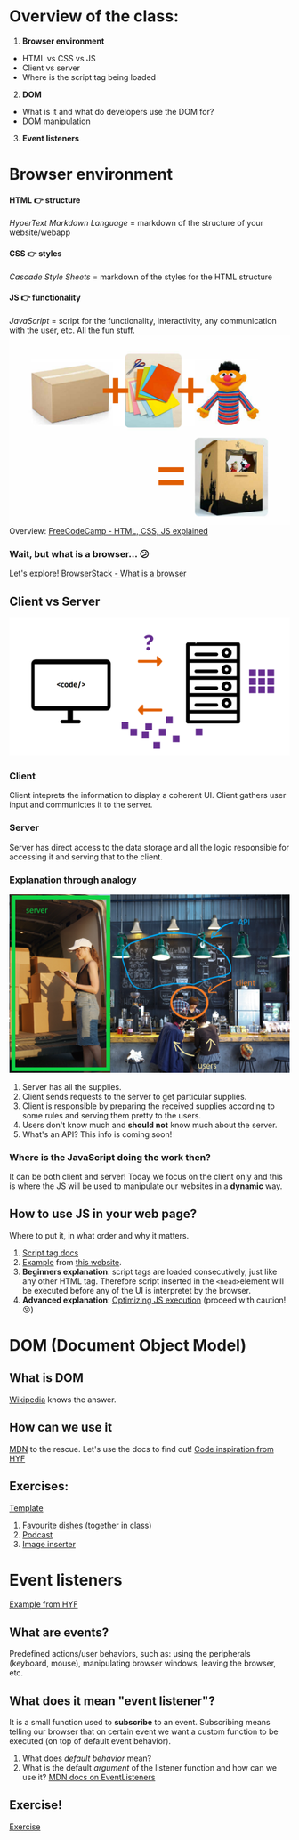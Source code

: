 # Overview of the class:

1. **Browser environment**

- HTML vs CSS vs JS
- Client vs server
- Where is the script tag being loaded

2. **DOM**

- What is it and what do developers use the DOM for?
- DOM manipulation

3. **Event listeners**

# Browser environment

#### HTML :point_right: structure

_HyperText Markdown Language_ = markdown of the structure of your website/webapp

#### CSS :point_right: styles

_Cascade Style Sheets_ = markdown of the styles for the HTML structure

#### JS :point_right: functionality

_JavaScript_ = script for the functionality, interactivity, any communication with the user, etc. All the fun stuff.
![](./images/languages.PNG)
Overview: [FreeCodeCamp - HTML, CSS, JS explained](https://www.freecodecamp.org/news/html-css-and-javascript-explained-for-beginners/)

### Wait, but what is a browser... :confused:

Let's explore!
[BrowserStack - What is a browser](https://www.browserstack.com/guide/what-is-browser)

## Client vs Server

![](./images/clientserver.PNG)

### Client

Client inteprets the information to display a coherent UI. Client gathers user input and communictes it to the server.

### Server

Server has direct access to the data storage and all the logic responsible for accessing it and serving that to the client.

### Explanation through analogy

![](./images/clientserver2.png)

1. Server has all the supplies.
2. Client sends requests to the server to get particular supplies.
3. Client is responsible by preparing the received supplies according to some rules and serving them pretty to the users.
4. Users don't know much and **should not** know much about the server.
5. What's an API? This info is coming soon!

### Where is the JavaScript doing the work then?

It can be both client and server!
Today we focus on the client only and this is where the JS will be used to manipulate our websites in a **dynamic** way.

## How to use JS in your web page?

Where to put it, in what order and why it matters.

1.  [Script tag docs](https://developer.mozilla.org/en-US/docs/Web/HTML/Element/script)
2.  [Example](./exercises/loading_tags/loading.html) from [this website](https://www.tutorialsteacher.com/javascript/script-tag).
3.  **Beginners explanation**: script tags are loaded consecutively, just like any other HTML tag. Therefore script inserted in the `<head>`element will be executed before any of the UI is interpretet by the browser.
4.  **Advanced explanation**: [Optimizing JS execution](https://medium.com/sessionstack-blog/how-javascript-works-the-rendering-engine-and-tips-to-optimize-its-performance-7b95553baeda) (proceed with caution! :dizzy_face:)

# DOM (Document Object Model)

## What is DOM

[Wikipedia](https://en.wikipedia.org/wiki/Document_Object_Model) knows the answer.

## How can we use it

[MDN](https://developer.mozilla.org/en-US/docs/Web/API/Document_Object_Model) to the rescue. Let's use the docs to find out!
[Code inspiration from HYF](https://github.com/HackYourFuture-CPH/JavaScript/blob/main/javascript2/week1/lesson-plan.md#image-inserter)

## Exercises:

[Template](./exercises/manipulating_DOM/index.html)

1. [Favourite dishes](https://github.com/HackYourFuture-CPH/JavaScript/blob/main/javascript2/week1/lesson-plan.md#favorite-dishes) (together in class)
2. [Podcast](https://github.com/HackYourFuture-CPH/JavaScript/blob/main/javascript2/week1/lesson-plan.md#podcast)
3. [Image inserter](https://github.com/HackYourFuture-CPH/JavaScript/blob/main/javascript2/week1/lesson-plan.md#image-inserter)

# Event listeners

[Example from HYF](https://github.com/HackYourFuture-CPH/JavaScript/blob/main/javascript2/week1/lesson-plan.md#eventlistener)

## What are events?

Predefined actions/user behaviors, such as: using the peripherals (keyboard, mouse), manipulating browser windows, leaving the browser, etc.

## What does it mean "event listener"?

It is a small function used to **subscribe** to an event. Subscribing means telling our browser that on certain event we want a custom function to be executed (on top of default event behavior).

1. What does _default behavior_ mean?
2. What is the default _argument_ of the listener function and how can we use it? [MDN docs on EventListeners](https://developer.mozilla.org/en-US/docs/Web/API/EventTarget/addEventListener)

## Exercise!

[Exercise](https://github.com/HackYourFuture-CPH/JavaScript/blob/main/javascript2/week1/lesson-plan.md#simple-eventlistener)
